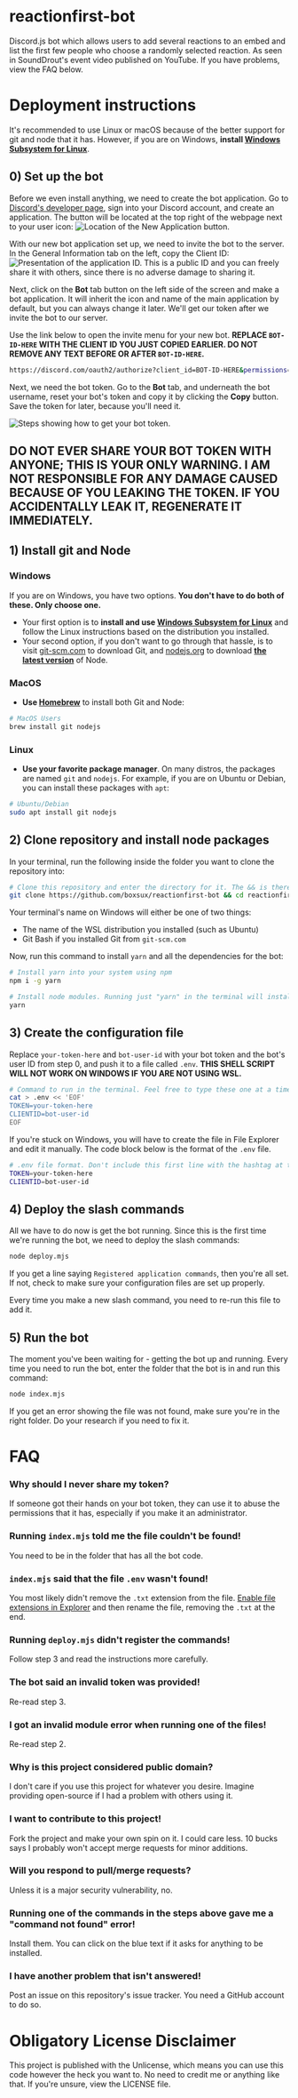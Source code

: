 # reactionfirst-bot

Discord.js bot which allows users to add several reactions to an embed and list the first few people who choose a randomly selected reaction. As seen in SoundDrout's event video published on YouTube. If you have problems, view the FAQ below.

# Deployment instructions

It's recommended to use Linux or macOS because of the better support for git and node that it has. However, if you are on Windows, **install [Windows Subsystem for Linux](https://docs.microsoft.com/en-us/windows/wsl/install)**.

## 0) Set up the bot

Before we even install anything, we need to create the bot application. Go to [Discord's developer page](https://discord.com/developers), sign into your Discord account, and create an application. The button will be located at the top right of the webpage next to your user icon:
![Location of the New Application button.](https://i.vgy.me/wcyUwm.png)

With our new bot application set up, we need to invite the bot to the server. In the General Information tab on the left, copy the Client ID:
![Presentation of the application ID.](https://i.vgy.me/o3LFd3.png)
This is a public ID and you can freely share it with others, since there is no adverse damage to sharing it.

Next, click on the **Bot** tab button on the left side of the screen and make a bot application. It will inherit the icon and name of the main application by default, but you can always change it later. We'll get our token after we invite the bot to our server.

Use the link below to open the invite menu for your new bot. **REPLACE `BOT-ID-HERE` WITH THE CLIENT ID YOU JUST COPIED EARLIER. DO NOT REMOVE ANY TEXT BEFORE OR AFTER `BOT-ID-HERE`.**

```sh
https://discord.com/oauth2/authorize?client_id=BOT-ID-HERE&permissions=274878196800&scope=applications.commands%20bot
```

Next, we need the bot token. Go to the **Bot** tab, and underneath the bot username, reset your bot's token and copy it by clicking the **Copy** button. Save the token for later, because you'll need it.

![Steps showing how to get your bot token.](https://i.vgy.me/9DxQyg.png)

## **DO NOT EVER SHARE YOUR BOT TOKEN WITH ANYONE; THIS IS YOUR ONLY WARNING. I AM NOT RESPONSIBLE FOR ANY DAMAGE CAUSED BECAUSE OF YOU LEAKING THE TOKEN. IF YOU ACCIDENTALLY LEAK IT, REGENERATE IT IMMEDIATELY.**

## 1) Install git and Node

### Windows
If you are on Windows, you have two options. **You don't have to do both of these. Only choose one.**

-   Your first option is to **install and use [Windows Subsystem for Linux](https://docs.microsoft.com/en-us/windows/wsl/install)** and follow the Linux instructions based on the distribution you installed.
-   Your second option, if you don't want to go through that hassle, is to visit [git-scm.com](http://git-scm.com/download/win) to download Git, and [nodejs.org](https://nodejs.org/en/download/current) to download <u>**the latest version**</u> of Node.

### MacOS
-   **Use [Homebrew](https://brew.sh)** to install both Git and Node:

```sh
# MacOS Users
brew install git nodejs
```

### Linux
-   **Use your favorite package manager**. On many distros, the packages are named `git` and `nodejs`. For example, if you are on Ubuntu or Debian, you can install these packages with `apt`:

```sh
# Ubuntu/Debian
sudo apt install git nodejs
```

## 2) Clone repository and install node packages

In your terminal, run the following inside the folder you want to clone the repository into:

```sh
# Clone this repository and enter the directory for it. The && is there to prevent you from entering a nonexistent directory in case the clone fails.
git clone https://github.com/boxsux/reactionfirst-bot && cd reactionfirst-bot
```

Your terminal's name on Windows will either be one of two things:
-   The name of the WSL distribution you installed (such as Ubuntu)
-   Git Bash if you installed Git from `git-scm.com`

Now, run this command to install `yarn` and all the dependencies for the bot:

```sh
# Install yarn into your system using npm
npm i -g yarn

# Install node modules. Running just "yarn" in the terminal will install all necessary packages if a "package.json" file exists, in which case it does.
yarn
```

## 3) Create the configuration file

Replace `your-token-here` and `bot-user-id` with your bot token and the bot's user ID from step 0, and push it to a file called `.env`. **THIS SHELL SCRIPT WILL NOT WORK ON WINDOWS IF YOU ARE NOT USING WSL.**
```sh
# Command to run in the terminal. Feel free to type these one at a time.
cat > .env << 'EOF'
TOKEN=your-token-here
CLIENTID=bot-user-id
EOF
```

If you're stuck on Windows, you will have to create the file in File Explorer and edit it manually. The code block below is the format of the `.env` file.

```sh
# .env file format. Don't include this first line with the hashtag at the start of it.
TOKEN=your-token-here
CLIENTID=bot-user-id
```

## 4) Deploy the slash commands

All we have to do now is get the bot running. Since this is the first time we're running the bot, we need to deploy the slash commands:

```sh
node deploy.mjs
```

If you get a line saying `Registered application commands`, then you're all set. If not, check to make sure your configuration files are set up properly.

Every time you make a new slash command, you need to re-run this file to add it.

## 5) Run the bot

The moment you've been waiting for - getting the bot up and running. Every time you need to run the bot, enter the folder that the bot is in and run this command:

```sh
node index.mjs
```

If you get an error showing the file was not found, make sure you're in the right folder. Do your research if you need to fix it.

# FAQ

### Why should I never share my token?

If someone got their hands on your bot token, they can use it to abuse the permissions that it has, especially if you make it an administrator.

### Running `index.mjs` told me the file couldn't be found!

You need to be in the folder that has all the bot code.

### `index.mjs` said that the file `.env` wasn't found!

You most likely didn't remove the `.txt` extension from the file. [Enable file extensions in Explorer](https://www.howtogeek.com/205086/beginner-how-to-make-windows-show-file-extensions/) and then rename the file, removing the `.txt` at the end.

### Running `deploy.mjs` didn't register the commands!

Follow step 3 and read the instructions more carefully.

### The bot said an invalid token was provided!

Re-read step 3.

### I got an invalid module error when running one of the files!

Re-read step 2.

### Why is this project considered public domain?

I don't care if you use this project for whatever you desire. Imagine providing open-source if I had a problem with others using it.

### I want to contribute to this project!

Fork the project and make your own spin on it. I could care less. 10 bucks says I probably won't accept merge requests for minor additions.

### Will you respond to pull/merge requests?

Unless it is a major security vulnerability, no.

### Running one of the commands in the steps above gave me a "command not found" error!

Install them. You can click on the blue text if it asks for anything to be installed.

### I have another problem that isn't answered!

Post an issue on this repository's issue tracker. You need a GitHub account to do so.

# Obligatory License Disclaimer

This project is published with the Unlicense, which means you can use this code however the heck you want to. No need to credit me or anything like that. If you're unsure, view the LICENSE file.
